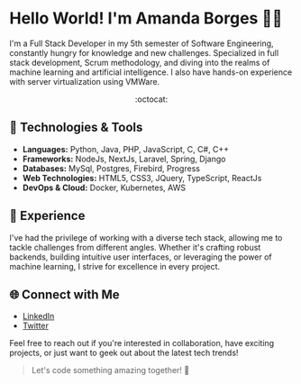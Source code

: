 # Hello World! I'm Amanda Borges 👩‍💻

I'm a Full Stack Developer in my 5th semester of Software Engineering, constantly hungry for knowledge and new challenges. Specialized in full stack development, Scrum methodology, and diving into the realms of machine learning and artificial intelligence. I also have hands-on experience with server virtualization using VMWare.

<div align='center'>
  :octocat:
</div>


## 🔧 Technologies & Tools

- **Languages:** Python, Java, PHP, JavaScript, C, C#, C++
- **Frameworks:** NodeJs, NextJs, Laravel, Spring, Django
- **Databases:** MySql, Postgres, Firebird, Progress
- **Web Technologies:** HTML5, CSS3, JQuery, TypeScript, ReactJs
- **DevOps & Cloud:** Docker, Kubernetes, AWS

## 🚀 Experience

I've had the privilege of working with a diverse tech stack, allowing me to tackle challenges from different angles. Whether it's crafting robust backends, building intuitive user interfaces, or leveraging the power of machine learning, I strive for excellence in every project.

## 🌐 Connect with Me

- [LinkedIn](your_linkedin_profile)
- [Twitter](your_twitter_profile)

Feel free to reach out if you're interested in collaboration, have exciting projects, or just want to geek out about the latest tech trends!

> Let's code something amazing together! 🚀
